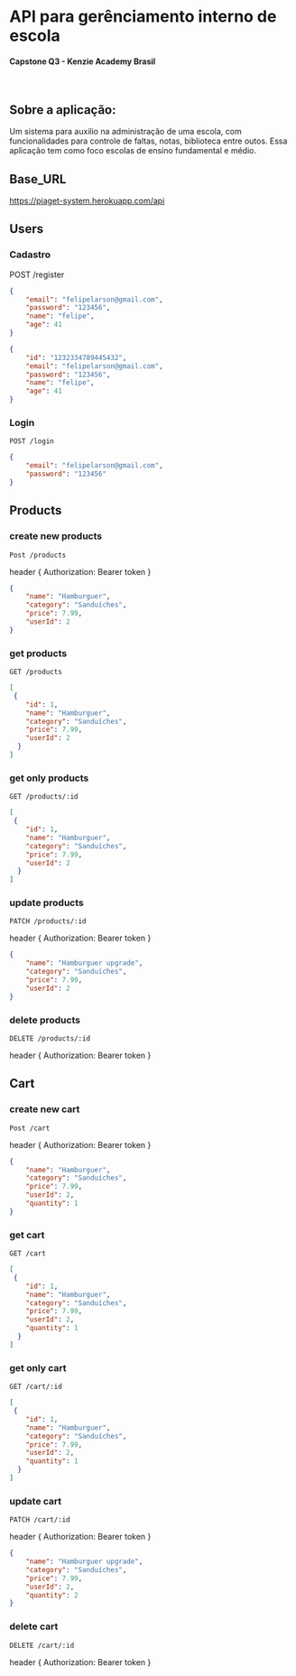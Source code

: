 # API para gerênciamento interno de escola

#### Capstone Q3 - Kenzie Academy Brasil

<br>

## Sobre a aplicação:

Um sistema para auxilio na administração de uma escola, com funcionalidades para controle de faltas, notas, biblioteca entre outos. Essa aplicação tem como foco escolas de ensino fundamental e médio.

## Base_URL

https://piaget-system.herokuapp.com/api

## Users

### Cadastro

POST /register

```json
{
    "email": "felipelarson@gmail.com",
    "password": "123456",
    "name": "felipe",
    "age": 41
}
```

```json
{
    "id": "1232334789445432",
    "email": "felipelarson@gmail.com",
    "password": "123456",
    "name": "felipe",
    "age": 41
}
```

### Login

`POST /login`

```json
{
    "email": "felipelarson@gmail.com",
    "password": "123456"
}
```

## Products

### create new products

`Post /products`

header {
    Authorization: Bearer token
}

```json
{
    "name": "Hamburguer",
    "category": "Sanduíches",
    "price": 7.99,
    "userId": 2
}
```

### get products

`GET /products`

```json
[
 {
    "id": 1,
    "name": "Hamburguer",
    "category": "Sanduíches",
    "price": 7.99,
    "userId": 2
  }
]
```

### get only products

`GET /products/:id`

```json
[
 {
    "id": 1,
    "name": "Hamburguer",
    "category": "Sanduíches",
    "price": 7.99,
    "userId": 2
  }
]
```

### update products

`PATCH /products/:id`

header {
    Authorization: Bearer token
}

```json
{
    "name": "Hamburguer upgrade",
    "category": "Sanduíches",
    "price": 7.99,
    "userId": 2
}
```

### delete products

`DELETE /products/:id`

header {
    Authorization: Bearer token
}

## Cart

### create new cart

`Post /cart`

header {
    Authorization: Bearer token
}

```json
{
    "name": "Hamburguer",
    "category": "Sanduíches",
    "price": 7.99,
    "userId": 2,
    "quantity": 1
}
```

### get cart

`GET /cart`

```json
[
 {
    "id": 1,
    "name": "Hamburguer",
    "category": "Sanduíches",
    "price": 7.99,
    "userId": 2,
    "quantity": 1
  }
]
```

### get only cart

`GET /cart/:id`

```json
[
 {
    "id": 1,
    "name": "Hamburguer",
    "category": "Sanduíches",
    "price": 7.99,
    "userId": 2,
    "quantity": 1
  }
]
```

### update cart

`PATCH /cart/:id`

header {
    Authorization: Bearer token
}

```json
{
    "name": "Hamburguer upgrade",
    "category": "Sanduíches",
    "price": 7.99,
    "userId": 2,
    "quantity": 2
}
```

### delete cart

`DELETE /cart/:id`

header {
    Authorization: Bearer token
}

